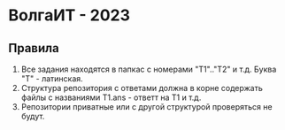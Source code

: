 # ВолгаИТ - 2023

## Правила

1. Все задания находятся в папкас с номерами "T1".."T2" и т.д. Буква "T" - латинская.
2. Структура репозитория с ответами должна в корне содержать файлы с названиями T1.ans - ответт на T1 и т.д.
3. Репозитории приватные или с другой структурой проверяться не будут.

##
